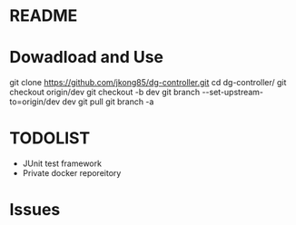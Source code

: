 # README

# Dowadload and Use

git clone https://github.com/jkong85/dg-controller.git
cd dg-controller/
git checkout origin/dev
git checkout -b dev
git branch --set-upstream-to=origin/dev dev
git pull
git branch -a

# TODOLIST
- JUnit test framework
- Private docker reporeitory

# Issues
